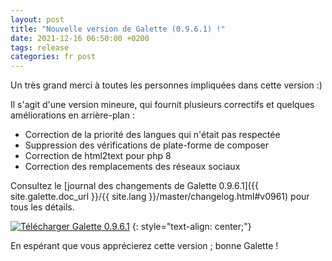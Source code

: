 ```yaml
---
layout: post
title: "Nouvelle version de Galette (0.9.6.1) !"
date: 2021-12-16 06:50:00 +0200
tags: release
categories: fr post
---
```


Un très grand merci à toutes les personnes impliquées dans cette version :)

Il s'agit d'une version mineure, qui fournit plusieurs correctifs et quelques améliorations en arrière-plan :

- Correction de la priorité des langues qui n'était pas respectée
- Suppression des vérifications de plate-forme de composer
- Correction de html2text pour php 8
- Correction des remplacements des réseaux sociaux

Consultez le [journal des changements de Galette 0.9.6.1]({{ site.galette.doc_url }}/{{ site.lang }}/master/changelog.html#v0961) pour tous les détails.

[![Télécharger Galette 0.9.6.1](https://img.shields.io/badge/0.9.6.1-Télécharger_Galette-ffb619.svg?logo=php&logoColor=white&style=for-the-badge)](https://galette.eu/download/galette-0.9.6.1.tar.bz2)
{: style="text-align: center;"}

En espérant que vous apprécierez cette version ; bonne Galette !
